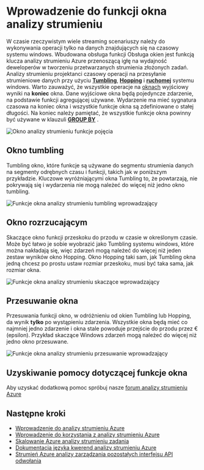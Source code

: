 <properties
    pageTitle="Wprowadzenie do funkcji okna analizy strumieniu | Microsoft Azure"
    description="Informacje o trzy funkcje okna do analizy strumieniu (tumbling skaczące, przesuwanie)."
    keywords="tumbling oknie przesuwanie okna Skaczące okno"
    documentationCenter=""
    services="stream-analytics"
    authors="jeffstokes72"
    manager="jhubbard"
    editor="cgronlun"
/>

<tags
    ms.service="stream-analytics"
    ms.devlang="na"
    ms.topic="article"
    ms.tgt_pltfrm="na"
    ms.workload="data-services"
    ms.date="09/26/2016"
    ms.author="jeffstok"
/>


# <a name="introduction-to-stream-analytics-window-functions"></a>Wprowadzenie do funkcji okna analizy strumieniu

W czasie rzeczywistym wiele streaming scenariuszy należy do wykonywania operacji tylko na danych znajdujących się na czasowy systemu windows. Wbudowana obsługa funkcji Obsługa okien jest funkcją klucza analizy strumieniu Azure przenoszącą igłę na wydajność deweloperów w tworzeniu przetwarzanych strumienia złożonych zadań. Analizy strumieniu projektanci czasowy operacji na przesyłanie strumieniowe danych przy użyciu [**Tumbling**](https://msdn.microsoft.com/library/dn835055.aspx), [**Hopping**](https://msdn.microsoft.com/library/dn835041.aspx) i [**ruchomej**](https://msdn.microsoft.com/library/dn835051.aspx) systemu windows. Warto zauważyć, że wszystkie operacje na [oknach](https://msdn.microsoft.com/library/dn835019.aspx) wyjściowy wyniki na **koniec** okna. Dane wyjściowe okna będą pojedyncze zdarzenie, na podstawie funkcji agregującej używane. Wydarzenie ma mieć sygnatura czasowa na koniec okna i wszystkie funkcje okna są zdefiniowane o stałej długości. Na koniec należy pamiętać, że wszystkie funkcje okna powinny być używane w klauzuli [**GROUP BY**](https://msdn.microsoft.com/library/dn835023.aspx) .

![Okno analizy strumieniu funkcje pojęcia](media/stream-analytics-window-functions/stream-analytics-window-functions-conceptual.png)

## <a name="tumbling-window"></a>Okno tumbling

Tumbling okno, które funkcje są używane do segmentu strumienia danych na segmenty odrębnych czasu i funkcji, takich jak w poniższym przykładzie. Kluczowe wyróżniającymi okna Tumbling to, że powtarzają, nie pokrywają się i wydarzenia nie mogą należeć do więcej niż jedno okno tumbling.

![Funkcje okna analizy strumieniu tumbling wprowadzający](media/stream-analytics-window-functions/stream-analytics-window-functions-tumbling-intro.png)

## <a name="hopping-window"></a>Okno rozrzucającym

Skaczące okno funkcji przeskoku do przodu w czasie w określonym czasie. Może być łatwo je sobie wyobrazić jako Tumbling systemu windows, które można nakładają się, więc zdarzeń mogą należeć do więcej niż jeden zestaw wyników okno Hopping. Okno Hopping taki sam, jak Tumbling okna jedną chcesz po prostu ustaw rozmiar przeskoku, musi być taka sama, jak rozmiar okna. 

![Funkcje okna analizy strumieniu skaczące wprowadzający](media/stream-analytics-window-functions/stream-analytics-window-functions-hopping-intro.png)

## <a name="sliding-window"></a>Przesuwanie okna

Przesuwania funkcji okno, w odróżnieniu od okien Tumbling lub Hopping, da wynik **tylko** po wystąpieniu zdarzenia. Wszystkie okna będą mieć co najmniej jedno zdarzenie i okna stale powoduje przejście do przodu przez € (epsilon). Przykład skaczące Windows zdarzeń mogą należeć do więcej niż jedno okno przesuwane.

![Funkcje okna analizy strumieniu przesuwanie wprowadzający](media/stream-analytics-window-functions/stream-analytics-window-functions-sliding-intro.png)

## <a name="getting-help-with-window-functions"></a>Uzyskiwanie pomocy dotyczącej funkcje okna

Aby uzyskać dodatkową pomoc spróbuj nasze [forum analizy strumieniu Azure](https://social.msdn.microsoft.com/Forums/en-US/home?forum=AzureStreamAnalytics)

## <a name="next-steps"></a>Następne kroki

- [Wprowadzenie do analizy strumieniu Azure](stream-analytics-introduction.md)
- [Wprowadzenie do korzystania z analizy strumieniu Azure](stream-analytics-get-started.md)
- [Skalowanie Azure analizy strumieniu zadania](stream-analytics-scale-jobs.md)
- [Dokumentacja języka kwerend analizy strumieniu Azure](https://msdn.microsoft.com/library/azure/dn834998.aspx)
- [Strumień Azure analizy zarządzania pozostałych interfejsu API odwołania](https://msdn.microsoft.com/library/azure/dn835031.aspx)
